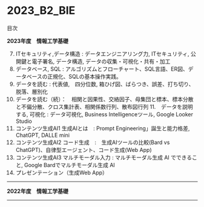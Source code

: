 # 2023_B2_BIE

目次

__2023年度　情報工学基礎__

7. ITセキュリティ,データ構造 : データエンジニアリング力, ITセキュリティ, 公開鍵と電子署名, データ構造, データの収集・可視化・共有・加工
8. データベース, SQL : アルゴリズムとフローチャート、SQL言語、ER図、データベースの正規化、SQLの基本操作実践。
9. データを読む : 代表値,　四分位数, 箱ひげ図、ばらつき、誤差、打ち切り、脱落、層別化
10. データを読む（続）：　相関と因果性、交絡因子、母集団と標本、標本分散と不偏分散、クロス集計表、相関係数行列、散布図行列
11.　データを説明する, 可視化 :  データ可視化, Business Intelligenceツール, Google Looker Studio
12.  コンテンツ生成AI1  生成AIとは　: Prompt Engineering」誕生と能力格差, ChatGPT, DALLE mini
13.  コンテンツ生成AI2  コード生成　:　生成AIツールの比較(Bard vs ChatGPT)、自律型エージェント、コード生成(Web App)
14.  コンテンツ生成AI3 マルチモーダル入力 : マルチモーダル生成 AI でできること, Google Bardでマルチモーダル生成 AI
15. プレゼンテーション（生成Web App）

---
__2022年度　情報工学基礎__



---
